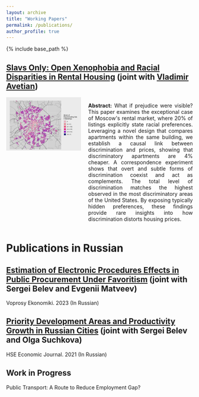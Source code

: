 ```yaml
---
layout: archive
title: "Working Papers"
permalink: /publications/
author_profile: true
---
```


{% include base_path %}

<a href="https://papers.ssrn.com/sol3/papers.cfm?abstract_id=4983808" target="_blank">Slavs Only: Open Xenophobia and Racial Disparities in Rental Housing</a> (joint with <a href="https://vladimir-avetian.github.io/" target="_blank">Vladimir Avetian</a>)
-----

<div style="display: flex; flex-wrap: wrap; align-items: flex-start;">
  <img src="/images/map_dots_cat.jpg" alt="Viktor" 
       style="width: 40%; margin: 0 20px 20px 0; object-fit: cover;">
  <div style="flex: 1;">
    <p align="justify"><b>Abstract:</b> What if prejudice were visible? This paper examines the exceptional case of Moscow's rental market, where 20% of listings explicitly state racial preferences. Leveraging a novel design that compares apartments within the same building, we establish a causal link between discrimination and prices, showing that discriminatory apartments are 4% cheaper. A correspondence experiment shows that overt and subtle forms of discrimination coexist and act as complements. The total level of discrimination matches the highest observed in the most discriminatory areas of the United States. By exposing typically hidden preferences, these findings provide rare insights into how discrimination distorts housing prices.</p>
  </div>
</div>

Publications in Russian 
=====


<a href="https://doi.org/10.32609/0042-8736-2023-9-47-64" target="_blank">Estimation of Electronic Procedures Effects in Public Procurement Under Favoritism</a> (joint with Sergei Belev and Evgenii Matveev)
-----
Voprosy Ekonomiki. 2023 (In Russian)


<a href="https://doi.org/10.17323/1813-8691-2021-25-1-9-41" target="_blank">Priority Development Areas and Productivity Growth in Russian Cities</a> (joint with Sergei Belev and Olga Suchkova)
-----
HSE Economic Journal. 2021 (In Russian)

Work in Progress
----
Public Transport: A Route to Reduce Employment Gap?








